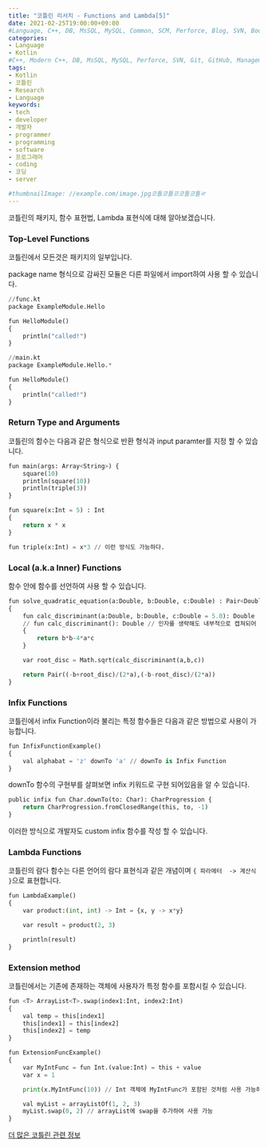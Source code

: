 ```yaml
---
title: "코틀린 리서치 - Functions and Lambda[5]"
date: 2021-02-25T19:00:00+09:00
#Language, C++, DB, MsSQL, MySQL, Common, SCM, Perforce, Blog, SVN, Book, Study, VOCA, Kotlin
categories:
- Language
- Kotlin
#C++, Modern C++, DB, MsSQL, MySQL, Perforce, SVN, Git, GitHub, Management, Blog, Hugo, Architecture, Kotlin, Research
tags:
- Kotlin
- 코틀린
- Research
- Language
keywords:
- tech
- developer
- 개발자
- programmer
- programming
- software
- 프로그래머
- coding
- 코딩
- server

#thumbnailImage: //example.com/image.jpg코틀코틀코코틀코틀ㄹ
---
```


코틀린의 패키지, 함수 표현법, Lambda 표현식에 대해 알아보겠습니다.

<!--more-->

  ### Top-Level Functions

코틀린에서 모든것은 패키지의 일부입니다.

package name 형식으로 감싸진 모듈은 다른 파일에서 import하여 사용 할 수 있습니다.

```python
//func.kt
package ExampleModule.Hello

fun HelloModule()
{
    println("called!")
}

//main.kt
package ExampleModule.Hello.*

fun HelloModule()
{
    println("called!")
}
```



### Return Type and Arguments

코틀린의 함수는 다음과 같은 형식으로 반환 형식과 input paramter를 지정 할 수 있습니다.

```python
fun main(args: Array<String>) {
    square(10)
    println(square(10))
    println(triple(3))
}

fun square(x:Int = 5) : Int
{
    return x * x
}

fun triple(x:Int) = x*3 // 이런 방식도 가능하다.
```



### Local (a.k.a Inner) Functions

함수 안에 함수를 선언하여 사용 할 수 있습니다.

```python
fun solve_quadratic_equation(a:Double, b:Double, c:Double) : Pair<Double, Double>
{
    fun calc_discriminant(a:Double, b:Double, c:Double = 5.0): Double
    // fun calc_discriminant(): Double // 인자를 생략해도 내부적으로 캡쳐되어 사용 가능
    {
        return b*b-4*a*c
    }

    var root_disc = Math.sqrt(calc_discriminant(a,b,c))

    return Pair((-b+root_disc)/(2*a),(-b-root_disc)/(2*a))
}
```



### Infix Functions

코틀린에서 infix Function이라 불리는 특정 함수들은 다음과 같은 방법으로 사용이 가능합니다.

```python
fun InfixFunctionExample()
{
    val alphabat = 'z' downTo 'a' // downTo is Infix Function
}
```

downTo 함수의 구현부를 살펴보면 infix 키워드로 구현 되어있음을 알 수 있습니다.

```python
public infix fun Char.downTo(to: Char): CharProgression {
    return CharProgression.fromClosedRange(this, to, -1)
}
```

이러한 방식으로 개발자도 custom infix 함수를 작성 할 수 있습니다.



### Lambda Functions

코틀린의 람다 함수는 다른 언어의 람다 표현식과 같은 개념이며 `{ 파라메터  -> 계산식 }`으로 표현합니다.

```python
fun LambdaExample()
{
    var product:(int, int) -> Int = {x, y -> x*y}

    var result = product(2, 3)

    println(result)
}
```



### Extension method

코틀린에서는 기존에 존재하는 객체에 사용자가 특정 함수를 포함시킬 수 있습니다.

```python
fun <T> ArrayList<T>.swap(index1:Int, index2:Int)
{
    val temp = this[index1]
    this[index1] = this[index2]
    this[index2] = temp
}

fun ExtensionFuncExample()
{
    var MyIntFunc = fun Int.(value:Int) = this + value
    var x = 1

    print(x.MyIntFunc(10)) // Int 객체에 MyIntFunc가 포함된 것처럼 사용 가능하다.

    val myList = arrayListOf(1, 2, 3)
    myList.swap(0, 2) // arrayList에 swap을 추가하여 사용 가능
}
```



[더 많은 코틀린 관련 정보](https://kotlinlang.org/docs/reference/)

